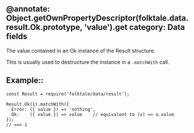@annotate: Object.getOwnPropertyDescriptor(folktale.data.result.Ok.prototype, 'value').get
category: Data fields
---

The value contained in an Ok instance of the Result structure.

This is usually used to destructure the instance in a `.matchWith` call.

## Example::

    const Result = require('folktale/data/result');

    Result.Ok(1).matchWith({
      Error: ({ value }) => 'nothing',
      Ok:    ({ value }) => value    // equivalent to (x) => x.value
    });
    // ==> 1

